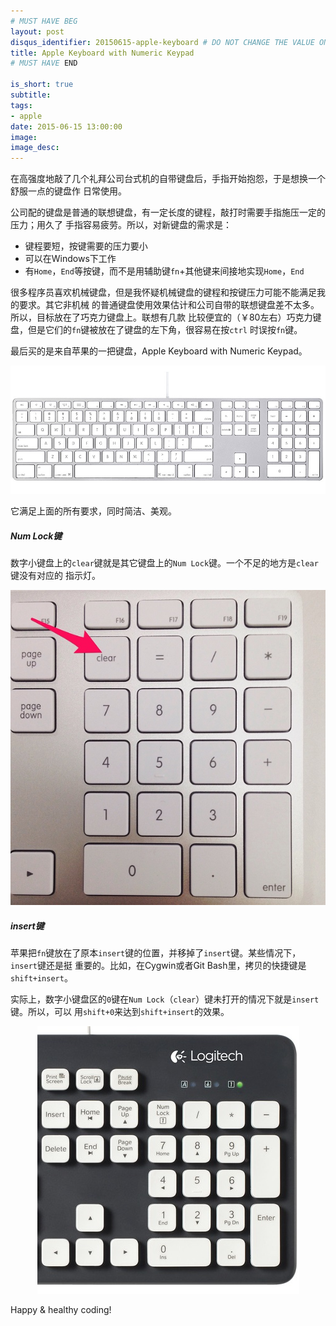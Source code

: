 ```yaml
---
# MUST HAVE BEG
layout: post
disqus_identifier: 20150615-apple-keyboard # DO NOT CHANGE THE VALUE ONCE SET
title: Apple Keyboard with Numeric Keypad
# MUST HAVE END

is_short: true
subtitle:
tags: 
- apple
date: 2015-06-15 13:00:00
image: 
image_desc: 
---
```


在高强度地敲了几个礼拜公司台式机的自带键盘后，手指开始抱怨，于是想换一个舒服一点的键盘作
日常使用。

公司配的键盘是普通的联想键盘，有一定长度的键程，敲打时需要手指施压一定的压力；用久了
手指容易疲劳。所以，对新键盘的需求是：

- 键程要短，按键需要的压力要小
- 可以在Windows下工作
- 有`Home`，`End`等按键，而不是用辅助键`fn`+其他键来间接地实现`Home`，`End`

很多程序员喜欢机械键盘，但是我怀疑机械键盘的键程和按键压力可能不能满足我的要求。其它非机械
的普通键盘使用效果估计和公司自带的联想键盘差不太多。所以，目标放在了巧克力键盘上。联想有几款
比较便宜的（￥80左右）巧克力键盘，但是它们的`fn`键被放在了键盘的左下角，很容易在按`ctrl`
时误按`fn`键。

最后买的是来自苹果的一把键盘，Apple Keyboard with Numeric Keypad。

<!-- at least one blank line before <div>, <p>, <pre> or <table>,
and one blank after </div>.
but you can use <span>, <cite>, <del> freely -->
<div style="text-align: center;">
  <img src="/images/blog/apple-keyboard-full.jpg" alt="apple keyboard">
</div>

它满足上面的所有要求，同时简洁、美观。

##### Num Lock键
数字小键盘上的`clear`键就是其它键盘上的`Num Lock`键。一个不足的地方是`clear`键没有对应的
指示灯。

<!-- at least one blank line before <div>, <p>, <pre> or <table>,
and one blank after </div>.
but you can use <span>, <cite>, <del> freely -->
<div style="text-align: center;">
  <img src="/images/blog/apple-numpad.jpg" alt="apple keyboard">
</div>

##### insert键
苹果把`fn`键放在了原本`insert`键的位置，并移掉了`insert`键。某些情况下，`insert`键还是挺
重要的。比如，在Cygwin或者Git Bash里，拷贝的快捷键是`shift+insert`。

实际上，数字小键盘区的`0`键在`Num Lock`（`clear`）键未打开的情况下就是`insert`键。所以，可以
用`shift+0`来达到`shift+insert`的效果。

<!-- at least one blank line before <div>, <p>, <pre> or <table>,
and one blank after </div>.
but you can use <span>, <cite>, <del> freely -->
<div style="text-align: center;">
  <img src="/images/blog/keyboard-insert.jpg" alt="apple keyboard">
</div>


Happy & healthy coding!
